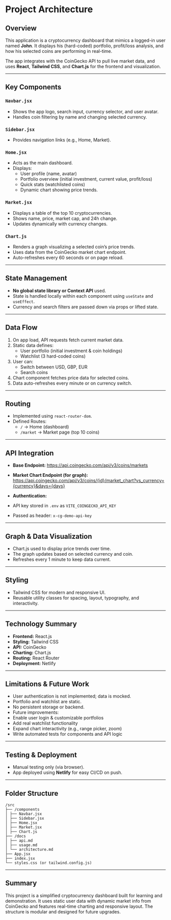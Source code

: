 # Project Architecture

## Overview

This application is a cryptocurrency dashboard that mimics a logged-in user named **John**. It displays his (hard-coded) portfolio, profit/loss analysis, and how his selected coins are performing in real-time.

The app integrates with the CoinGecko API to pull live market data, and uses **React**, **Tailwind CSS**, and **Chart.js** for the frontend and visualization.

---

## Key Components

### `Navbar.jsx`
- Shows the app logo, search input, currency selector, and user avatar.
- Handles coin filtering by name and changing selected currency.

### `Sidebar.jsx`
- Provides navigation links (e.g., Home, Market).

### `Home.jsx`
- Acts as the main dashboard.
- Displays:
  - User profile (name, avatar)
  - Portfolio overview (initial investment, current value, profit/loss)
  - Quick stats (watchlisted coins)
  - Dynamic chart showing price trends.

### `Market.jsx`
- Displays a table of the top 10 cryptocurrencies.
- Shows name, price, market cap, and 24h change.
- Updates dynamically with currency changes.

### `Chart.js`
- Renders a graph visualizing a selected coin’s price trends.
- Uses data from the CoinGecko market chart endpoint.
- Auto-refreshes every 60 seconds or on page reload.

---

## State Management

- **No global state library or Context API** used.
- State is handled locally within each component using `useState` and `useEffect`.
- Currency and search filters are passed down via props or lifted state.

---

## Data Flow

1. On app load, API requests fetch current market data.
2. Static data defines:
   - User portfolio (initial investment & coin holdings)
   - Watchlist (3 hard-coded coins)
3. User can:
   - Switch between USD, GBP, EUR
   - Search coins
4. Chart component fetches price data for selected coins.
5. Data auto-refreshes every minute or on currency switch.

---

## Routing

- Implemented using `react-router-dom`.
- Defined Routes:
  - `/` → Home (dashboard)
  - `/market` → Market page (top 10 coins)

---

## API Integration

- **Base Endpoint:** https://api.coingecko.com/api/v3/coins/markets


- **Market Chart Endpoint (for graph):**
https://api.coingecko.com/api/v3/coins/{id}/market_chart?vs_currency={currency}&days={days}


- **Authentication:**
- API key stored in `.env` as `VITE_COINGECKO_API_KEY`
- Passed as header: `x-cg-demo-api-key`

---

## Graph & Data Visualization

- Chart.js used to display price trends over time.
- The graph updates based on selected currency and coin.
- Refreshes every 1 minute to keep data current.

---

## Styling

- Tailwind CSS for modern and responsive UI.
- Reusable utility classes for spacing, layout, typography, and interactivity.

---

## Technology Summary

- **Frontend:** React.js
- **Styling:** Tailwind CSS
- **API:** CoinGecko
- **Charting:** Chart.js
- **Routing:** React Router
- **Deployment:** Netlify

---

## Limitations & Future Work

- User authentication is not implemented; data is mocked.
- Portfolio and watchlist are static.
- No persistent storage or backend.
- Future improvements:
- Enable user login & customizable portfolios
- Add real watchlist functionality
- Expand chart interactivity (e.g., range picker, zoom)
- Write automated tests for components and API logic

---

## Testing & Deployment

- Manual testing only (via browser).
- App deployed using **Netlify** for easy CI/CD on push.

---

## Folder Structure

```
/src
├── /components
│ ├── Navbar.jsx
│ ├── Sidebar.jsx
│ ├── Home.jsx
│ ├── Market.jsx
│ ├── Chart.js
├── /docs
│ ├── api.md
│ ├── usage.md
│ └── architecture.md
├── App.jsx
├── index.jsx
└── styles.css (or tailwind.config.js)
```
---

## Summary

This project is a simplified cryptocurrency dashboard built for learning and demonstration. It uses static user data with dynamic market info from CoinGecko and features real-time charting and responsive layout. The structure is modular and designed for future upgrades.
